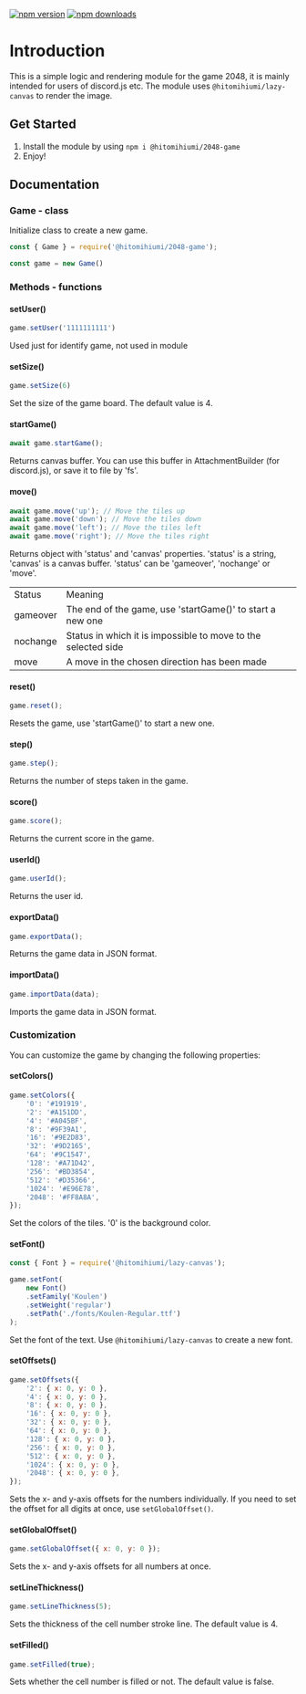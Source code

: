 <a href="https://www.npmjs.com/package/@hitomihiumi/2048-game"><img src="https://img.shields.io/npm/v/@hitomihiumi/2048-game.svg?maxAge=3600" alt="npm version" /></a>
<a href="https://www.npmjs.com/package/@hitomihiumi/2048-game"><img src="https://img.shields.io/npm/dt/@hitomihiumi/2048-game.svg?maxAge=3600" alt="npm downloads" /></a>

# Introduction

This is a simple logic and rendering module for the game 2048, it is mainly intended for users of discord.js etc. The module uses `@hitomihiumi/lazy-canvas` to render the image.

## Get Started

1. Install the module by using `npm i @hitomihiumi/2048-game`
2. Enjoy!

## Documentation

### Game - class

Initialize class to create a new game.

```js
const { Game } = require('@hitomihiumi/2048-game');

const game = new Game()
```
### Methods - functions

#### setUser()
```js
game.setUser('1111111111')
```
Used just for identify game, not used in module

#### setSize()
```js
game.setSize(6)
```

Set the size of the game board. The default value is 4.

#### startGame()
```js
await game.startGame(); 
```
Returns canvas buffer. You can use this buffer in AttachmentBuilder (for discord.js), or save it to file by 'fs'.

#### move()
```js
await game.move('up'); // Move the tiles up
await game.move('down'); // Move the tiles down
await game.move('left'); // Move the tiles left
await game.move('right'); // Move the tiles right
```

Returns object with 'status' and 'canvas' properties.
'status' is a string, 'canvas' is a canvas buffer.
'status' can be 'gameover', 'nochange' or 'move'.

<table>
    <tr>
        <td>Status</td>
        <td>Meaning</td>
    </tr>
    <tr>
        <td>gameover</td>
        <td>The end of the game, use 'startGame()' to start a new one</td>
    </tr>
    <tr>
        <td>nochange</td>
        <td>Status in which it is impossible to move to the selected side</td>
    </tr>
    <tr>
        <td>move</td>
        <td>A move in the chosen direction has been made</td>
    </tr>
</table>

#### reset()

```js
game.reset();
```

Resets the game, use 'startGame()' to start a new one.

#### step()

```js
game.step();
```

Returns the number of steps taken in the game.

#### score()

```js
game.score();
```

Returns the current score in the game.

#### userId()

```js
game.userId();
```

Returns the user id.

#### exportData()

```js
game.exportData();
```

Returns the game data in JSON format.

#### importData()

```js
game.importData(data);
```

Imports the game data in JSON format.

### Customization

You can customize the game by changing the following properties:

#### setColors()

```js
game.setColors({
    '0': '#191919',
    '2': '#A151DD',
    '4': '#A045BF',
    '8': '#9F39A1',
    '16': '#9E2D83',
    '32': '#9D2165',
    '64': '#9C1547',
    '128': '#A71D42',
    '256': '#BD3854',
    '512': '#D35366',
    '1024': '#E96E78',
    '2048': '#FF8A8A',
});
```

Set the colors of the tiles. '0' is the background color.

#### setFont()

```js
const { Font } = require('@hitomihiumi/lazy-canvas');

game.setFont(
    new Font()
    .setFamily('Koulen')
    .setWeight('regular')
    .setPath('./fonts/Koulen-Regular.ttf')
);
```

Set the font of the text. Use `@hitomihiumi/lazy-canvas` to create a new font.

#### setOffsets()

```js
game.setOffsets({
    '2': { x: 0, y: 0 },
    '4': { x: 0, y: 0 },
    '8': { x: 0, y: 0 },
    '16': { x: 0, y: 0 },
    '32': { x: 0, y: 0 },
    '64': { x: 0, y: 0 },
    '128': { x: 0, y: 0 },
    '256': { x: 0, y: 0 },
    '512': { x: 0, y: 0 },
    '1024': { x: 0, y: 0 },
    '2048': { x: 0, y: 0 },
});
```

Sets the x- and y-axis offsets for the numbers individually. If you need to set the offset for all digits at once, use `setGlobalOffset()`.

#### setGlobalOffset()

```js
game.setGlobalOffset({ x: 0, y: 0 });
```

Sets the x- and y-axis offsets for all numbers at once.

#### setLineThickness()

```js
game.setLineThickness(5);
```

Sets the thickness of the cell number stroke line. The default value is 4.

#### setFilled()

```js
game.setFilled(true);
```

Sets whether the cell number is filled or not. The default value is false.